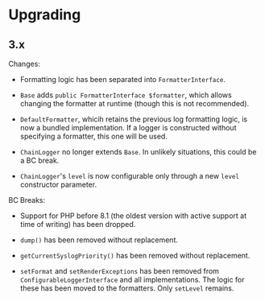 # Upgrading

## 3.x

Changes:

- Formatting logic has been separated into `FormatterInterface`.

- `Base` adds `public FormatterInterface $formatter`, which allows changing the formatter at runtime (though this is not recommended).

- `DefaultFormatter`, whicih retains the previous log formatting logic, is now a bundled implementation.
  If a logger is constructed without specifying a formatter, this one will be used.

- `ChainLogger` no longer extends `Base`.
  In unlikely situations, this could be a BC break.

- `ChainLogger`'s `level` is now configurable only through a new `level` constructor parameter.

BC Breaks:

- Support for PHP before 8.1 (the oldest version with active support at time of writing) has been dropped.

- `dump()` has been removed without replacement.

- `getCurrentSyslogPriority()` has been removed without replacement.

- `setFormat` and `setRenderExceptions` has been removed from `ConfigurableLoggerInterface` and all implementations.
  The logic for these has been moved to the formatters.
  Only `setLevel` remains.
